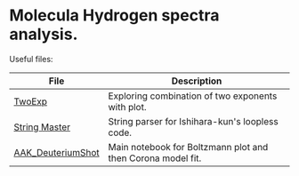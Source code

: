 # Molecula Hydrogen spectra analysis.



Useful files:

| File                                           | Description                                                 |
| ---------------------------------------------- | ----------------------------------------------------------- |
| [TwoExp](./TwoExp.ipynb)                       | Exploring combination of two exponents with plot.           |
| [String Master](./StringMaster.ipynb)          | String parser for Ishihara-kun's loopless code.             |
| [AAK_DeuteriumShot](./AAK_DeuteriumShot.ipynb) | Main notebook for Boltzmann plot and then Corona model fit. |

